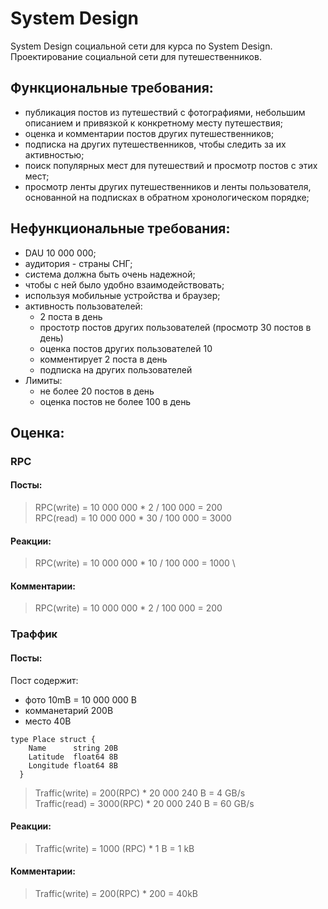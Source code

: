 # System Design 

System Design социальной сети для курса по System Design. Проектирование социальной сети для путешественников. 

## Функциональные требования:
- публикация постов из путешествий с фотографиями, небольшим описанием и привязкой к конкретному месту путешествия;
- оценка и комментарии постов других путешественников;
- подписка на других путешественников, чтобы следить за их активностью;
- поиск популярных мест для путешествий и просмотр постов с этих мест;
- просмотр ленты других путешественников и ленты пользователя, основанной на подписках в обратном хронологическом порядке;

## Нефункциональные требования:
- DAU 10 000 000;
- аудитория - страны СНГ;
- система должна быть очень надежной;
- чтобы с ней было удобно взаимодействовать;
- используя мобильные устройства и браузер;
- активность пользователей:
  - 2 поста в день
  - простотр постов других пользователей (просмотр 30 постов в день)
  - оценка постов других пользователей 10
  - комментирует 2 поста в день
  - подписка на других пользователей
- Лимиты:
  - не более 20 постов в день
  - оценка постов не более 100 в день

## Оценка:
### RPC
#### Посты:  
> RPC(write) = 10 000 000 * 2 / 100 000 = 200 \
> RPC(read) = 10 000 000 * 30 / 100 000 = 3000

#### Реакции:
> RPC(write) = 10 000 000 * 10 / 100 000 = 1000 \

#### Комментарии:
>RPC(write) = 10 000 000 * 2 / 100 000 = 200

### Траффик

#### Посты:
Пост содержит:
- фото 10mB = 10 000 000 B
- комманетарий 200B
- место 40B
``` 
type Place struct {
    Name      string 20B
    Latitude  float64 8B
    Longitude float64 8B
  }
```

> Traffic(write) = 200(RPC) *  20 000 240 B = 4 GB/s\
> Traffic(read) = 3000(RPC) * 20 000 240 B = 60 GB/s

#### Реакции:
> Traffic(write) = 1000 (RPC) * 1 B = 1 kB

#### Комментарии:
>Traffic(write) = 200(RPC) * 200 = 40kB
